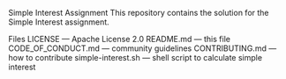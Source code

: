Simple Interest Assignment
This repository contains the solution for the Simple Interest assignment.

Files
LICENSE — Apache License 2.0
README.md — this file
CODE_OF_CONDUCT.md — community guidelines
CONTRIBUTING.md — how to contribute
simple-interest.sh — shell script to calculate simple interest
